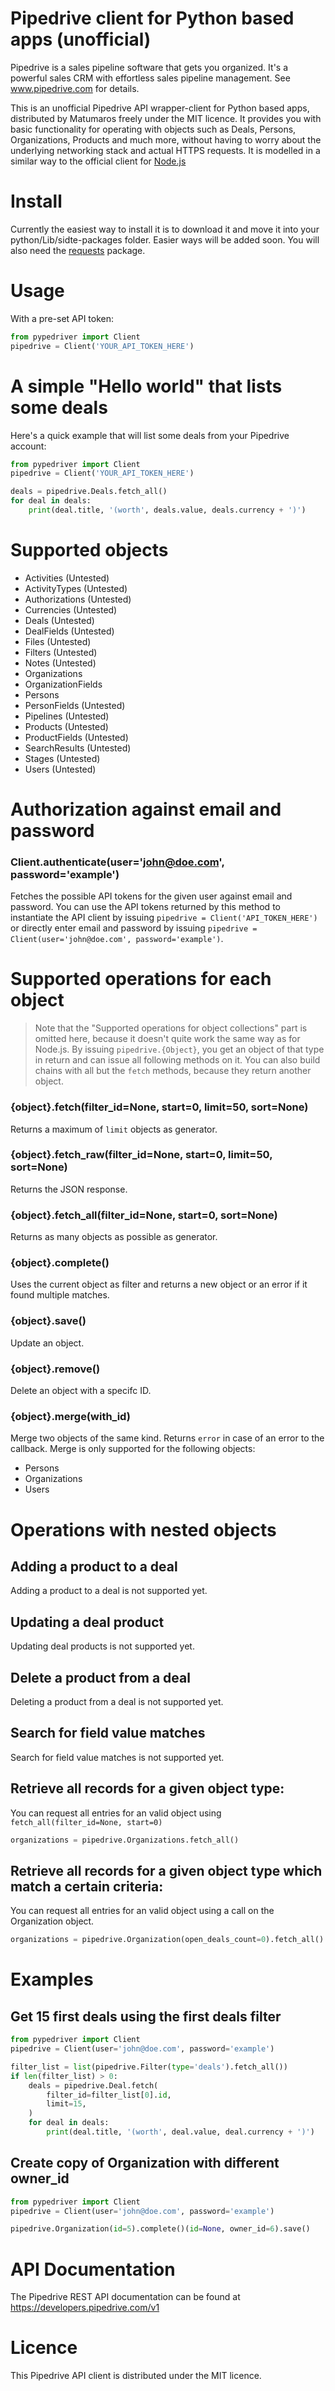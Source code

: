 # Pipedrive client for Python based apps (unofficial)


Pipedrive is a sales pipeline software that gets you organized. It's a powerful sales CRM with effortless sales pipeline management. See www.pipedrive.com for details.

This is an unofficial Pipedrive API wrapper-client for Python based apps, distributed by Matumaros freely under the MIT licence. It provides you with basic functionality for operating with objects such as Deals, Persons, Organizations, Products and much more, without having to worry about the underlying networking stack and actual HTTPS requests.
It is modelled in a similar way to the official client for [Node.js](https://github.com/pipedrive/client-nodejs)

# Install

Currently the easiest way to install it is to download it and move it into your python/Lib/sidte-packages folder. Easier ways will be added soon. You will also need the [requests](http://docs.python-requests.org/en/master/) package.

# Usage

With a pre-set API token:
```python
from pypedriver import Client
pipedrive = Client('YOUR_API_TOKEN_HERE')
```

# A simple "Hello world" that lists some deals

Here's a quick example that will list some deals from your Pipedrive account:

```python
from pypedriver import Client
pipedrive = Client('YOUR_API_TOKEN_HERE')

deals = pipedrive.Deals.fetch_all()
for deal in deals:
    print(deal.title, '(worth', deals.value, deals.currency + ')')
```

# Supported objects

 * Activities (Untested)
 * ActivityTypes (Untested)
 * Authorizations (Untested)
 * Currencies (Untested)
 * Deals (Untested)
 * DealFields (Untested)
 * Files (Untested)
 * Filters (Untested)
 * Notes (Untested)
 * Organizations
 * OrganizationFields
 * Persons
 * PersonFields (Untested)
 * Pipelines (Untested)
 * Products (Untested)
 * ProductFields (Untested)
 * SearchResults (Untested)
 * Stages (Untested)
 * Users (Untested)

# Authorization against email and password

### Client.authenticate(user='john@doe.com', password='example')
Fetches the possible API tokens for the given user against email and password. You can use the API tokens returned by this method to instantiate the API client by issuing ```pipedrive = Client('API_TOKEN_HERE')``` or directly enter email and password by issuing ```pipedrive = Client(user='john@doe.com', password='example')```.

# Supported operations for each object
> Note that the "Supported operations for object collections" part is omitted here, because it doesn't quite work the same way as for Node.js. By issuing ```pipedrive.{Object}```, you get an object of that type in return and can issue all following methods on it. You can also build chains with all but the ```fetch``` methods, because they return another object.

### {object}.fetch(filter_id=None, start=0, limit=50, sort=None)
Returns a maximum of ```limit``` objects as generator.

### {object}.fetch_raw(filter_id=None, start=0, limit=50, sort=None)
Returns the JSON response.

### {object}.fetch_all(filter_id=None, start=0, sort=None)
Returns as many objects as possible as generator.

### {object}.complete()
Uses the current object as filter and returns a new object or an error if it found multiple matches.

### {object}.save()
Update an object.

### {object}.remove()
Delete an object with a specifc ID.

### {object}.merge(with_id)
Merge two objects of the same kind. Returns ```error``` in case of an error to the callback. Merge is only supported for the following objects:
 * Persons
 * Organizations
 * Users

# Operations with nested objects

## Adding a product to a deal

Adding a product to a deal is not supported yet.

## Updating a deal product

Updating deal products is not supported yet.

## Delete a product from a deal

Deleting a product from a deal is not supported yet.

## Search for field value matches

Search for field value matches is not supported yet.

## Retrieve all records for a given object type:

You can request all entries for an valid object using `fetch_all(filter_id=None, start=0)`

```python
organizations = pipedrive.Organizations.fetch_all()
```

## Retrieve all records for a given object type which match a certain criteria:

You can request all entries for an valid object using a call on the Organization object.

```python
organizations = pipedrive.Organization(open_deals_count=0).fetch_all()
```

# Examples

## Get 15 first deals using the first deals filter

```python
from pypedriver import Client
pipedrive = Client(user='john@doe.com', password='example')

filter_list = list(pipedrive.Filter(type='deals').fetch_all())
if len(filter_list) > 0:
    deals = pipedrive.Deal.fetch(
        filter_id=filter_list[0].id,
        limit=15,
    )
    for deal in deals:
        print(deal.title, '(worth', deal.value, deal.currency + ')')
```

## Create copy of Organization with different owner_id

```python
from pypedriver import Client
pipedrive = Client(user='john@doe.com', password='example')

pipedrive.Organization(id=5).complete()(id=None, owner_id=6).save()
```

# API Documentation

The Pipedrive REST API documentation can be found at https://developers.pipedrive.com/v1

# Licence

This Pipedrive API client is distributed under the MIT licence.
